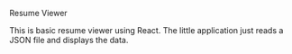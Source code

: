 Resume Viewer

This is basic resume viewer using React. The little application just reads a JSON file and displays the data. 
